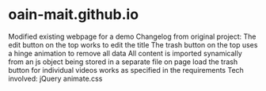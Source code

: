 # oain-mait.github.io
Modified existing webpage for a demo
Changelog from original project:
  The edit button on the top works to edit the title
  The trash button on the top uses a hinge animation to remove all data
  All content is imported synamically from an js object being stored in a separate file on page load
  the trash button for individual videos works as specified in the requirements
Tech involved:
  jQuery
  animate.css
